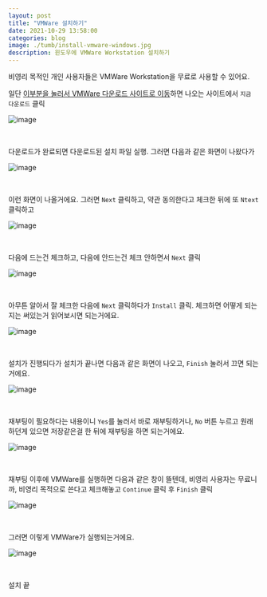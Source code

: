 ```yaml
---
layout: post
title: "VMWare 설치하기"
date: 2021-10-29 13:58:00
categories: blog
image: ./tumb/install-vmware-windows.jpg
description: 윈도우에 VMWare Workstation 설치하기
---
```


비영리 목적인 개인 사용자들은 VMWare Workstation을 무료로 사용할 수 있어요.

일단 [이부분을 눌러서 VMWare 다운로드 사이트로 이동](https://www.vmware.com/kr/products/workstation-player/workstation-player-evaluation.html)하면 나오는 사이트에서 `지금 다운로드` 클릭

![image](https://darktornado.github.io/blog/assets/images/install-vmware-windows/0.jpg)

<br>

다운로드가 완료되면 다운로드된 설치 파일 실행. 그러면 다음과 같은 화면이 나왔다가
 
![image](https://darktornado.github.io/blog/assets/images/tumb/install-vmware-windows.jpg)

<br>

이런 화면이 나올거에요. 그러면 `Next` 클릭하고, 약관 동의한다고 체크한 뒤에 또 `Ntext` 클릭하고

![image](https://darktornado.github.io/blog/assets/images/install-vmware-windows/1.jpg)

<br>

다음에 드는건 체크하고, 다음에 안드는건 체크 안하면서 `Next` 클릭

![image](https://darktornado.github.io/blog/assets/images/install-vmware-windows/2.jpg)

<br>

아무튼 알아서 잘 체크한 다음에 `Next` 클릭하다가 `Install` 클릭. 체크하면 어떻게 되는지는 써있는거 읽어보시면 되는거에요.
 
![image](https://darktornado.github.io/blog/assets/images/install-vmware-windows/3.jpg)

<br>

설치가 진행되다가 설치가 끝나면 다음과 같은 화면이 나오고, `Finish` 눌러서 끄면 되는거에요.

![image](https://darktornado.github.io/blog/assets/images/install-vmware-windows/4.jpg)

<br>

재부팅이 필요하다는 내용이니 `Yes`를 눌러서 바로 재부팅하거나, `No` 버튼 누르고 원래 하던게 있으면 저장같은걸 한 뒤에 재부팅을 하면 되는거에요.

![image](https://darktornado.github.io/blog/assets/images/install-vmware-windows/5.jpg)

<br>

재부팅 이후에 VMWare를 실행하면 다음과 같은 창이 뜰텐데, 비영리 사용자는 무료니까, 비영리 목적으로 쓴다고 체크해놓고 `Continue` 클릭 후 `Finish` 클릭

![image](https://darktornado.github.io/blog/assets/images/install-vmware-windows/6.jpg)

<br>

그러면 이렇게 VMWare가 실행되는거에요.

![image](https://darktornado.github.io/blog/assets/images/install-vmware-windows/7.png)

<br>

설치 끝